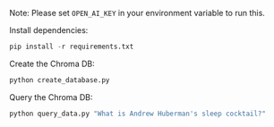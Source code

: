 

Note: Please set `OPEN_AI_KEY` in your environment variable to run this.

Install dependencies:

```python
pip install -r requirements.txt
```

Create the Chroma DB:

```python
python create_database.py
```

Query the Chroma DB:

```python
python query_data.py "What is Andrew Huberman's sleep cocktail?"
```
